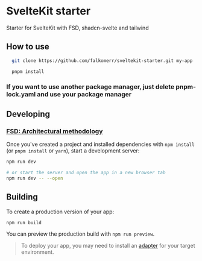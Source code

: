 # SvelteKit starter

Starter for SvelteKit with FSD, shadcn-svelte and tailwind

## How to use

```bash
  git clone https://github.com/falkomerr/sveltekit-starter.git my-app

  pnpm install
```
### If you want to use another package manager, just delete pnpm-lock.yaml and use your package manager

## Developing

### [FSD: Architectural methodology](https://feature-sliced.design/)

Once you've created a project and installed dependencies with `npm install` (or `pnpm install` or `yarn`), start a development server:

```bash
npm run dev

# or start the server and open the app in a new browser tab
npm run dev -- --open
```

## Building

To create a production version of your app:

```bash
npm run build
```

You can preview the production build with `npm run preview`.

> To deploy your app, you may need to install an [adapter](https://kit.svelte.dev/docs/adapters) for your target environment.
